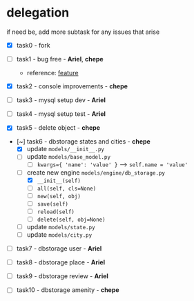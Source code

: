 # delegation

if need be, add more subtask for any issues that arise 

- [x] task0 - fork

- [ ] task1 - bug free - **Ariel**, **chepe**
	- reference: [feature](https://docs.python.org/3/library/unittest.html#skipping-tests-and-expected-failures)

- [x] task2 - console improvements - **chepe**

- [ ] task3 - mysql setup dev - **Ariel**

- [ ] task4 - mysql setup test - **Ariel**

- [x] task5 - delete object - **chepe**

- [~] task6 - dbstorage states and cities - **chepe**
	- [x] update `models/__init__.py`
	- [ ] update `models/base_model.py`
		- [ ] `kwargs={ 'name': 'value' }` --> `self.name = 'value'`
	- [ ] create new engine `models/engine/db_storage.py`
		- [x] `__init__(self)`
		- [ ] `all(self, cls=None)`
		- [ ] `new(self, obj)`
		- [ ] `save(self)`
		- [ ] `reload(self)`
		- [ ] `delete(self, obj=None)`
	- [ ] update `models/state.py`
	- [ ] update `models/city.py`

- [ ] task7 - dbstorage user - **Ariel**

- [ ] task8 - dbstorage place - **Ariel**

- [ ] task9 - dbstorage review - **Ariel**

- [ ] task10 - dbstorage amenity - **chepe**

